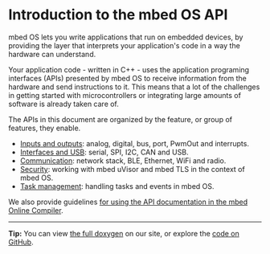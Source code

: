 # Introduction to the mbed OS API 

mbed OS lets you write applications that run on embedded devices, by providing the layer that interprets your application's code in a way the hardware can understand.

Your application code - written in C++ - uses the application programing interfaces (APIs) presented by mbed OS to receive information from the hardware and send instructions to it. This means that a lot of the challenges in getting started with microcontrollers or integrating large amounts of software is already taken care of.

The APIs in this document are organized by the feature, or group of features, they enable.

* [Inputs and outputs](APIs/io/inputs_outputs.md): analog, digital, bus, port, PwmOut and interrupts.
* [Interfaces and USB](APIs/interfaces/interfaces.md): serial, SPI, I2C, CAN and USB.
* [Communication](APIs/communication/network_sockets.md): network stack, BLE, Ethernet, WiFi and radio.
* [Security](APIs/security/security.md): working with mbed uVisor and mbed TLS in the context of mbed OS.
* [Task management](APIs/tasks/rtos.md): handling tasks and events in mbed OS.

We also provide guidelines [for using the API documentation in the mbed Online Compiler](APIs/API_Documentation.md). 

____

**Tip:** You can view [the full doxygen](https://docs.mbed.com/docs/mbed-os-api/en/mbed-os-5.2/api/index.html) on our site, or explore the [code on GitHub](https://github.com/ARMmbed/mbed-os/tree/mbed-os-5.2).

